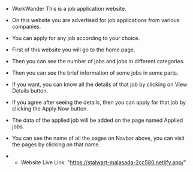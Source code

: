 * WorkWander This is a job application website.

* On this website you are advertised for job applications from various companies.

* You can apply for any job according to your choice.

* First of this website you will go to the home page.

* Then you can see the number of jobs and jobs in different categories.

* Then you can see the brief information of some jobs in some parts.

* If you want, you can know all the details of that job by clicking on View Details button.

* If you agree after seeing the details, then you can apply for that job by clicking the Apply Now button.

* The data of the applied job will be added on the page named Applied jobs.

* You can see the name of all the pages on Navbar above, you can visit the pages by clicking on that name.


* * Website Live Link: "https://stalwart-malasada-2cc580.netlify.app/"